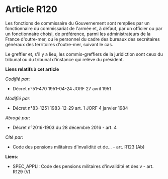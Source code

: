 # Article R120

Les fonctions de commissaire du Gouvernement sont remplies par un fonctionnaire du commissariat de l'armée et, à défaut, par
un officier ou par un fonctionnaire choisi, de préférence, parmi les administrateurs de la France d'outre-mer, ou le
personnel du cadre des bureaux des secrétaires généraux des territoires d'outre-mer, suivant le cas.

Le greffier et, s'il y a lieu, les commis-greffiers de la juridiction sont ceux du tribunal ou du tribunal d'instance qui
relève du président.

**Liens relatifs à cet article**

_Codifié par_:

  - Décret n°51-470 1951-04-24 JORF 27 avril 1951

_Modifié par_:

  - Décret n°83-1251 1983-12-29 art. 1 JORF 4 janvier 1984

_Abrogé par_:

  - Décret n°2016-1903 du 28 décembre 2016 - art. 4

_Cité par_:

  - Code des pensions militaires d'invalidité et de... - art. R123 (Ab)

**Liens**:

  - SPEC_APPLI: Code des pensions militaires d'invalidité et des v - art. R129 (V)
